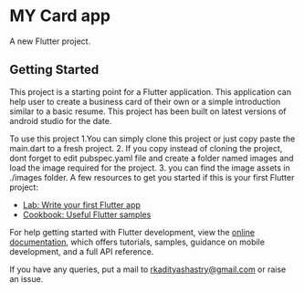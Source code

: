 # MY Card app


A new Flutter project.

## Getting Started

This project is a starting point for a Flutter application.
This application can help user to create a business card of their own or a simple introduction similar to a basic resume.
This project has been built on latest versions of android studio for the date.

To use this project
1.You can simply clone this project or just copy paste the main.dart to a fresh project.
2. If you copy instead of cloning the project, dont forget to edit pubspec.yaml file and create a folder named images and load the image required for the project.
3. you can find the image assets in ./images folder.
A few resources to get you started if this is your first Flutter project:

- [Lab: Write your first Flutter app](https://docs.flutter.dev/get-started/codelab)
- [Cookbook: Useful Flutter samples](https://docs.flutter.dev/cookbook)

For help getting started with Flutter development, view the
[online documentation](https://docs.flutter.dev/), which offers tutorials,
samples, guidance on mobile development, and a full API reference.

If you have any queries, put a mail to rkadityashastry@gmail.com or raise an issue.
